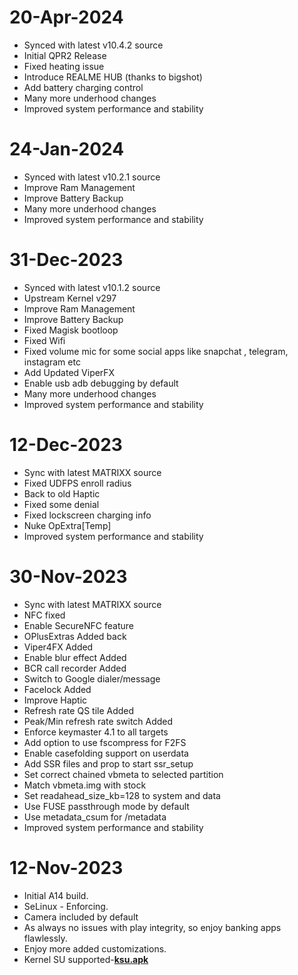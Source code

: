 # 20-Apr-2024

- Synced with latest v10.4.2 source
- Initial QPR2 Release
- Fixed heating issue
- Introduce REALME HUB (thanks to bigshot)
- Add battery charging control
- Many more underhood changes
- Improved system performance and stability


# 24-Jan-2024

- Synced with latest v10.2.1 source
- Improve Ram Management
- Improve Battery Backup
- Many more underhood changes
- Improved system performance and stability


# 31-Dec-2023

- Synced with latest v10.1.2 source
- Upstream Kernel v297
- Improve Ram Management
- Improve Battery Backup
- Fixed Magisk bootloop
- Fixed Wifi
- Fixed volume mic for some social apps like snapchat , telegram, instagram etc
- Add Updated ViperFX
- Enable usb adb debugging by default
- Many more underhood changes
- Improved system performance and stability

# 12-Dec-2023

- Sync with latest MATRIXX source
- Fixed UDFPS enroll radius
- Back to old Haptic
- Fixed some denial
- Fixed lockscreen charging info
- Nuke OpExtra[Temp]
- Improved system performance and stability

# 30-Nov-2023

- Sync with latest MATRIXX source
- NFC fixed
- Enable SecureNFC feature
- OPlusExtras Added back
- Viper4FX Added
- Enable blur effect Added
- BCR call recorder Added
- Switch to Google dialer/message
- Facelock Added
- Improve Haptic
- Refresh rate QS tile Added 
- Peak/Min refresh rate switch Added
- Enforce keymaster 4.1 to all targets
- Add option to use fscompress for F2FS
- Enable casefolding support on userdata
- Add SSR files and prop to start ssr_setup
- Set correct chained vbmeta to selected partition
- Match vbmeta.img with stock
- Set readahead_size_kb=128 to system and data
- Use FUSE passthrough mode by default
- Use metadata_csum for /metadata
- Improved system performance and stability

# 12-Nov-2023

- Initial A14 build.
- SeLinux - Enforcing.
- Camera included by default 
- As always no issues with play integrity, so enjoy banking apps flawlessly.
- Enjoy more added
customizations.
- Kernel SU supported-[**ksu.apk**](https://t.me/Alischatroom/1225)
